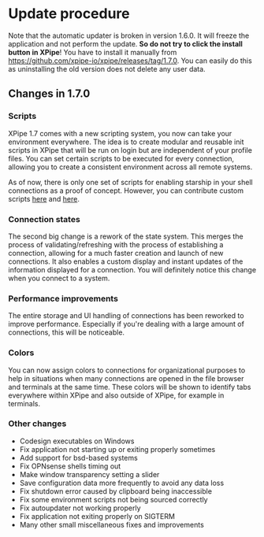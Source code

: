 # Update procedure

Note that the automatic updater is broken in version 1.6.0. It will freeze the application and not perform the update. **So do not try to click the install button in XPipe**!
You have to install it manually from https://github.com/xpipe-io/xpipe/releases/tag/1.7.0. You can easily do this as uninstalling the old version does not delete any user data.

## Changes in 1.7.0

### Scripts

XPipe 1.7 comes with a new scripting system, you now can take your environment everywhere.
The idea is to create modular and reusable init scripts in XPipe that will be run on login but are independent of your profile files.
You can set certain scripts to be executed for every connection, allowing you to create a consistent environment across all remote systems.

As of now, there is only one set of scripts for enabling starship in your shell connections as a proof of concept.
However, you can contribute custom scripts [here](https://github.com/xpipe-io/xpipe/tree/master/ext/base/src/main/java/io/xpipe/ext/base/script/PredefinedScriptStore.java) and [here](https://github.com/xpipe-io/xpipe/tree/master/ext/base/src/main/resources/io/xpipe/ext/base/resources/scripts).

### Connection states

The second big change is a rework of the state system.
This merges the process of validating/refreshing with the process of establishing a connection, allowing for a much faster creation and launch of new connections.
It also enables a custom display and instant updates of the information displayed for a connection.
You will definitely notice this change when you connect to a system.

### Performance improvements

The entire storage and UI handling of connections has been reworked to improve performance.
Especially if you're dealing with a large amount of connections, this will be noticeable.

### Colors

You can now assign colors to connections for organizational purposes to help in situations when many connections are opened in the file browser and terminals at the same time.
These colors will be shown to identify tabs everywhere within XPipe and also outside of XPipe, for example in terminals.

### Other changes

- Codesign executables on Windows
- Fix application not starting up or exiting properly sometimes
- Add support for bsd-based systems
- Fix OPNsense shells timing out
- Make window transparency setting a slider
- Save configuration data more frequently to avoid any data loss
- Fix shutdown error caused by clipboard being inaccessible
- Fix some environment scripts not being sourced correctly
- Fix autoupdater not working properly
- Fix application not exiting properly on SIGTERM
- Many other small miscellaneous fixes and improvements